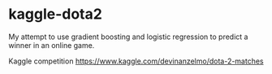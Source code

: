 # kaggle-dota2
My attempt to use gradient boosting and logistic regression to predict a winner in an online game.

Kaggle competition https://www.kaggle.com/devinanzelmo/dota-2-matches
